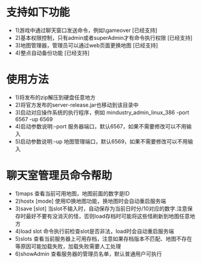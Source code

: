 支持如下功能
===========
* 1)游戏中通过聊天窗口发送命令，例如\gameover [已经支持]
* 2)基本权限控制，只有admin或者superAdmin才有命令执行权限 [已经支持]
* 3)地图管理器，管理员可以通过web页面更换地图 [已经支持]
* 4)整点自动备份功能  [已经支持]

使用方法
=========
* 1)将发布的zip解压到硬盘任意地方
* 2)将官方发布的server-release.jar也移动到该目录中
* 3)启动对应操作系统的执行程序，例如 mindustry_admin_linux_386 -port 6567 -up 6569
* 4)启动参数说明:-port 服务器端口，默认6567，如果不需要修改可以不用输入
* 5)启动参数说明:-up 地图管理端口，默认6569，如果不需要修改可以不用输入

聊天室管理员命令帮助
====================
* 1)maps 查看当前可用地图，地图前面的数字是ID
* 2)hostx <map id> [mode] 使用ID换地图功能，换地图时会自动重启服务端
* 3)save [slot] 当slot不输入时，自动保存为当前日时分/10对应的数字.注意保存时最好不要有没消灭的怪，否则load存档时可能将这些怪刷新到地图任意地方
* 4)load slot 命令执行前检查slot是否非法，load时会自动重启服务端
* 5)slots 查看当前服务器上可用存档，注意如果存档版本不匹配、地图不存在等原因可能加载失败，加载失败需要人工处理
* 6)showAdmin 查看服务器的管理员名单，默认普通用户可执行
  
